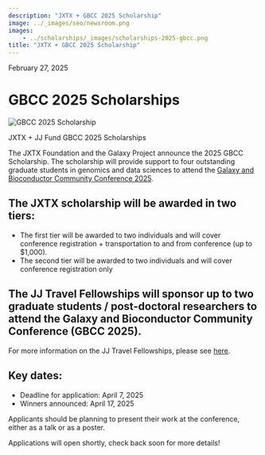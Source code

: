 ```yaml
---
description: "JXTX + GBCC 2025 Scholarship"
image: ../_images/seo/newsroom.png
images:
    - ../scholarships/_images/scholarships-2025-gbcc.png
title: "JXTX + GBCC 2025 Scholarship"
---
```


<Date>February 27, 2025</Date>

# GBCC 2025 Scholarships

<Image alt="GBCC 2025 Scholarship" image={props.images[0]}></Image>

<figcaption>JXTX + JJ Fund GBCC 2025 Scholarships</figcaption>


The JXTX Foundation and the Galaxy Project announce the 2025 GBCC Scholarship. The scholarship will provide support to four outstanding graduate students in genomics and data sciences to attend the [Galaxy and Bioconductor Community Conference 2025](https://gbcc2025.org).

## The JXTX scholarship will be awarded in two tiers:

- The first tier will be awarded to two individuals and will cover conference registration + transportation to and from conference (up to $1,000). 
- The second tier will be awarded to two individuals and will cover conference registration only

## The JJ Travel Fellowships will sponsor up to two graduate students / post-doctoral researchers to attend the Galaxy and Bioconductor Community Conference (GBCC 2025).

For more information on the JJ Travel Fellowships, please see [here](https://galaxyproject.org/news/2025-03-05-jj-fund/).

## Key dates:

- Deadline for application: April 7, 2025
- Winners announced: April 17, 2025

Applicants should be planning to present their work at the conference, either as a talk or as a poster.

Applications will open shortly, check back soon for more details!
